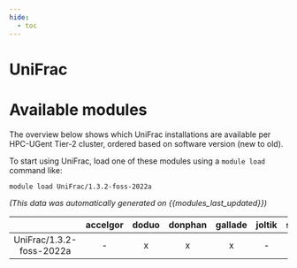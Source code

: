 ```yaml
---
hide:
  - toc
---
```


UniFrac
=======

# Available modules


The overview below shows which UniFrac installations are available per HPC-UGent Tier-2 cluster, ordered based on software version (new to old).

To start using UniFrac, load one of these modules using a `module load` command like:

```shell
module load UniFrac/1.3.2-foss-2022a
```

*(This data was automatically generated on {{modules_last_updated}})*  

| |accelgor|doduo|donphan|gallade|joltik|shinx|
| :---: | :---: | :---: | :---: | :---: | :---: | :---: |
|UniFrac/1.3.2-foss-2022a|-|x|x|x|-|-|
